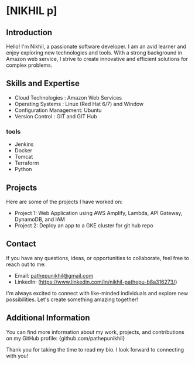 # [NIKHIL p]

## Introduction

Hello! I'm Nikhil, a passionate software developer. I am an avid learner and enjoy exploring new technologies and tools. With a strong background in Amazon web service, I strive to create innovative and efficient solutions for complex problems.

## Skills and Expertise
 
 - Cloud Technologies : Amazon Web Services
 - Operating Systems : Linux (Red Hat 6/7) and Window
 - Configuration Management: Ubuntu
 - Version Control : GIT and GIT Hub
 ### tools
 - Jenkins
 - Docker
 - Tomcat
 - Terraform 
 - Python

## Projects 

Here are some of the projects I have worked on:

- Project 1: Web Application using AWS Amplify, Lambda, API Gateway, DynamoDB, and IAM
- Project 2: Deploy an app to a GKE cluster for git hub repo


## Contact

If you have any questions, ideas, or opportunities to collaborate, feel free to reach out to me:

- Email: pathepunikhil@gmail.com
- LinkedIn: (https://www.linkedin.com/in/nikhil-pathepu-b8a316273/)

I'm always excited to connect with like-minded individuals and explore new possibilities. Let's create something amazing together!

## Additional Information

You can find more information about my work, projects, and contributions on my GitHub profile: {github.com/pathepunikhil}

Thank you for taking the time to read my bio. I look forward to connecting with you! 
